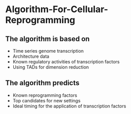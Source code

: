 # Algorithm-For-Cellular-Reprogramming

## The algorithm is based on  
 - Time series genome transcription
 - Architecture data 
 - Known regulatory activities of transcription factors 
 - Using TADs for dimension reduction 
## The algorithm predicts  
 - Known reprogramming factors  
 - Top candidates for new settings  
 - Ideal timing for the application of transcription factors 
